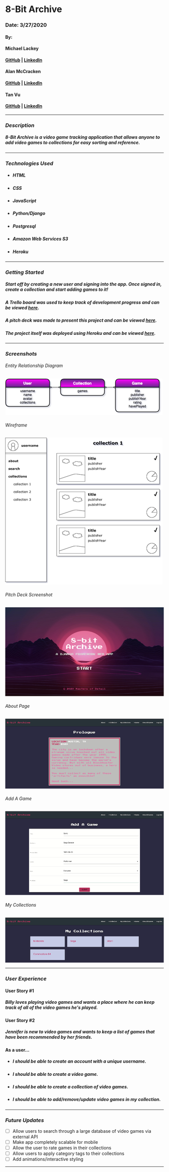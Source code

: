 # 8-Bit Archive

### Date: 3/27/2020

#### By:
#### Michael Lackey
#### [GitHub](https://github.com/mlackey9601) | [LinkedIn](https://www.linkedin.com/in/michaelglackey/)
#### 
#### Alan McCracken
#### [GitHub](https://github.com/acmccracken) | [LinkedIn](https://www.linkedin.com/in/alancmccracken/)
#### 
#### Tan Vu
#### [GitHub](https://github.com/zeroxposur18) | [LinkedIn](https://www.linkedin.com/in/tan-m-vu/)
***

### ***Description***

##### 8-Bit Archive is a video game tracking application that allows anyone to add video games to collections for easy sorting and reference.
***

### ***Technologies Used***

* ##### HTML
* ##### CSS
* ##### JavaScript
* ##### Python/Django
* ##### Postgresql
* ##### Amazon Web Services S3
* ##### Heroku
***

### ***Getting Started***

##### Start off by creating a new user and signing into the app. Once signed in, create a collection and start adding games to it!
##### A Trello board was used to keep track of development progress and can be viewed [here](https://trello.com/b/8ada8teB/video-game-tracker).
##### A pitch deck was made to present this project and can be viewed [here](https://docs.google.com/presentation/d/1muVt_wu6NYyIGrlFx8TLKlcdeXdpLRrIhugt0gI5g-M/edit?usp=sharing).
##### The project itself was deployed using Heroku and can be viewed [here](https://eight-bit-archive.herokuapp.com/).
***

### ***Screenshots***

###### Entity Relationship Diagram
![ERD](main_app/static/images/concepts/ERD.png)

###### Wireframe
![Wireframe](main_app/static/images/concepts/wireframe.png)

###### Pitch Deck Screenshot
![Pitch Deck Screenshot](main_app/static/images/concepts/pitch-deck.png)

###### About Page
![About Page](main_app/static/images/screenshots/ss1.png)

###### Add A Game
![Add A Game](main_app/static/images/screenshots/ss2.png)

###### My Collections
![My Collections](main_app/static/images/screenshots/ss3.png)
***

### ***User Experience***

#### User Story #1
##### Billy loves playing video games and wants a place where he can keep track of all of the video games he's played.
#### User Story #2
##### Jennifer is new to video games and wants to keep a list of games that have been recommended by her friends.
#### As a user...
* ##### I should be able to create an account with a unique username.
* ##### I should be able to create a video game.
* ##### I should be able to create a collection of video games.
* ##### I should be able to add/remove/update video games in my collection.
***

### ***Future Updates***

- [ ] Allow users to search through a large database of video games via external API
- [ ] Make app completely scalable for mobile
- [ ] Allow the user to rate games in their collections
- [ ] Allow users to apply category tags to their collections
- [ ] Add animations/interactive styling
***
